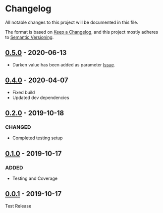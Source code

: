 # Changelog

All notable changes to this project will be documented in this file.

The format is based on [Keep a Changelog](https://keepachangelog.com/en/1.0.0/),
and this project mostly adheres to [Semantic Versioning](https://semver.org/spec/v2.0.0.html).

## [0.5.0] - 2020-06-13

-   Darken value has been added as parameter [Issue](https://github.com/jamessessford/tailwindcss-ripple/issues/3).

## [0.4.0] - 2020-04-07

-   Fixed build
-   Updated dev dependencies

## [0.2.0] - 2019-10-18

### CHANGED

-   Completed testing setup

## [0.1.0] - 2019-10-17

### ADDED

-   Testing and Coverage

## [0.0.1] - 2019-10-17

Test Release

[Unreleased]: https://github.com/jamessessford/tailwindcss-ripple/compare/0.5.0...HEAD
[0.5.0]: https://github.com/jamessessford/tailwindcss-ripple/compare/0.5.0...0.4.0
[0.4.0]: https://github.com/jamessessford/tailwindcss-ripple/compare/0.4.0...0.2.0
[0.2.0]: https://github.com/jamessessford/tailwindcss-ripple/compare/0.2.0...0.1.0
[0.1.0]: https://github.com/jamessessford/tailwindcss-ripple/compare/0.1.0...0.0.1
[0.0.1]: https://github.com/jamessessford/tailwindcss-ripple/releases/tag/0.0.1
